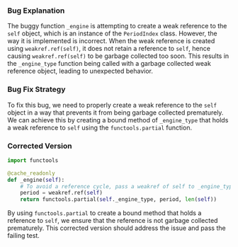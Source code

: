 ### Bug Explanation
The buggy function `_engine` is attempting to create a weak reference to the `self` object, which is an instance of the `PeriodIndex` class. However, the way it is implemented is incorrect. When the weak reference is created using `weakref.ref(self)`, it does not retain a reference to `self`, hence causing `weakref.ref(self)` to be garbage collected too soon. This results in the `_engine_type` function being called with a garbage collected weak reference object, leading to unexpected behavior.

### Bug Fix Strategy
To fix this bug, we need to properly create a weak reference to the `self` object in a way that prevents it from being garbage collected prematurely. We can achieve this by creating a bound method of `_engine_type` that holds a weak reference to `self` using the `functools.partial` function.

### Corrected Version
```python
import functools

@cache_readonly
def _engine(self):
    # To avoid a reference cycle, pass a weakref of self to _engine_type.
    period = weakref.ref(self)
    return functools.partial(self._engine_type, period, len(self))
```

By using `functools.partial` to create a bound method that holds a reference to `self`, we ensure that the reference is not garbage collected prematurely. This corrected version should address the issue and pass the failing test.